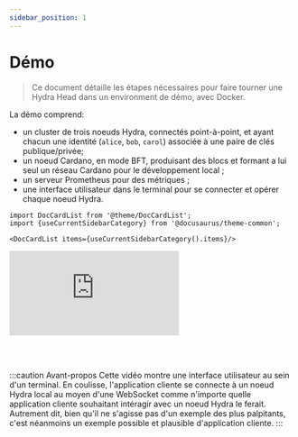 ```yaml
---
sidebar_position: 1
---
```


# Démo

> Ce document détaille les étapes nécessaires pour faire tourner une Hydra Head dans un environment de démo, avec Docker.

La démo comprend:

- un cluster de trois noeuds Hydra, connectés point-à-point, et ayant chacun une identité (`alice`, `bob`, `carol`) associée à une paire de clés publique/privée;
- un noeud Cardano, en mode BFT, produisant des blocs et formant a lui seul un réseau Cardano pour le développement local&nbsp;;
- un serveur Prometheus pour des métriques&nbsp;;
- une interface utilisateur dans le terminal pour se connecter et opérer chaque noeud Hydra. 

```mdx-code-block
import DocCardList from '@theme/DocCardList';
import {useCurrentSidebarCategory} from '@docusaurus/theme-common';

<DocCardList items={useCurrentSidebarCategory().items}/>
```

<iframe style={{width: '100%', height: '480px'}} src="https://www.youtube.com/embed/dJk5_kB3BM4" title="Hydra Head Demo" frameborder="0" allow="accelerometer; autoplay; clipboard-write; encrypted-media; gyroscope; picture-in-picture" allowfullscreen="true"></iframe>

<br/><br/>

:::caution Avant-propos
Cette vidéo montre une interface utilisateur au sein d'un terminal. En coulisse, l'application cliente se connecte à un noeud Hydra local au moyen d'une WebSocket comme n'importe quelle application cliente souhaitant intéragir avec un noeud Hydra le ferait. Autrement dit, bien qu'il ne s'agisse pas d'un exemple des plus palpitants, c'est néanmoins un exemple possible et plausible d'application cliente.
:::
